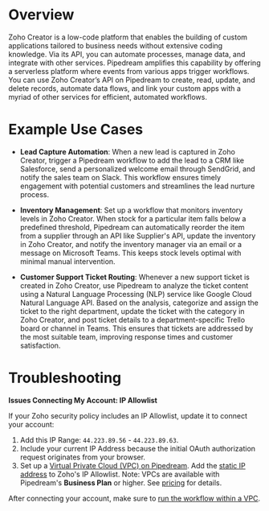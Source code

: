 # Overview

Zoho Creator is a low-code platform that enables the building of custom applications tailored to business needs without extensive coding knowledge. Via its API, you can automate processes, manage data, and integrate with other services. Pipedream amplifies this capability by offering a serverless platform where events from various apps trigger workflows. You can use Zoho Creator’s API on Pipedream to create, read, update, and delete records, automate data flows, and link your custom apps with a myriad of other services for efficient, automated workflows.

# Example Use Cases

- **Lead Capture Automation**: When a new lead is captured in Zoho Creator, trigger a Pipedream workflow to add the lead to a CRM like Salesforce, send a personalized welcome email through SendGrid, and notify the sales team on Slack. This workflow ensures timely engagement with potential customers and streamlines the lead nurture process.

- **Inventory Management**: Set up a workflow that monitors inventory levels in Zoho Creator. When stock for a particular item falls below a predefined threshold, Pipedream can automatically reorder the item from a supplier through an API like Supplier's API, update the inventory in Zoho Creator, and notify the inventory manager via an email or a message on Microsoft Teams. This keeps stock levels optimal with minimal manual intervention.

- **Customer Support Ticket Routing**: Whenever a new support ticket is created in Zoho Creator, use Pipedream to analyze the ticket content using a Natural Language Processing (NLP) service like Google Cloud Natural Language API. Based on the analysis, categorize and assign the ticket to the right department, update the ticket with the category in Zoho Creator, and post ticket details to a department-specific Trello board or channel in Teams. This ensures that tickets are addressed by the most suitable team, improving response times and customer satisfaction.

# Troubleshooting

**Issues Connecting My Account: IP Allowlist**

If your Zoho security policy includes an IP Allowlist, update it to connect your account:

1. Add this IP Range: `44.223.89.56` - `44.223.89.63`.
2. Include your current IP Address because the initial OAuth authorization request originates from your browser.
3. Set up a [Virtual Private Cloud (VPC) on Pipedream](https://pipedream.com/docs/workflows/vpc#create-a-new-vpc). Add the [static IP address](https://pipedream.com/docs/workflows/vpc#find-the-static-outbound-ip-address-for-a-vpc) to Zoho's IP Allowlist. Note: VPCs are available with Pipedream's **Business Plan** or higher. See [pricing](https://pipedream.com/pricing) for details.

After connecting your account, make sure to [run the workflow within a VPC](https://pipedream.com/docs/workflows/vpc#run-workflows-within-a-vpc).
